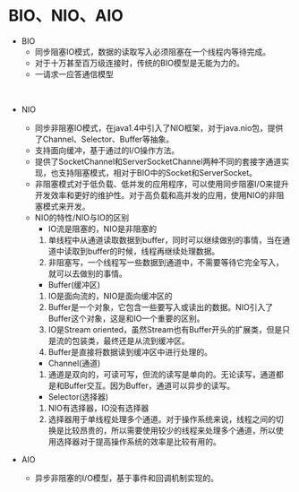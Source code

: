 # BIO、NIO、AIO
- BIO
    - 同步阻塞IO模式，数据的读取写入必须阻塞在一个线程内等待完成。
    - 对于十万甚至百万级连接时，传统的BIO模型是无能为力的。
    - 一请求一应答通信模型

<br>

- NIO
    - 同步非阻塞IO模式，在java1.4中引入了NIO框架，对于java.nio包，提供了Channel、Selector、Buffer等抽象。
    - 支持面向缓冲，基于通过的I/O操作方法。
    - 提供了SocketChannel和ServerSocketChannel两种不同的套接字通道实现，也支持阻塞模式，相对于BIO中的Socket和ServerSocket。
    - 非阻塞模式对于低负载、低并发的应用程序，可以使用同步阻塞I/O来提升开发效率和更好的维护性。对于高负载和高并发的应用，使用NIO的非阻塞模式来开发。
    - NIO的特性/NIO与IO的区别
        - IO流是阻塞的，NIO是非阻塞的
        1. 单线程中从通道读取数据到buffer，同时可以继续做别的事情，当在通道中读取到buffer的时候，线程再继续处理数据。
        2. 非阻塞写，一个线程写一些数据到通道中，不需要等待它完全写入，就可以去做别的事情。
        - Buffer(缓冲区)
        1. IO是面向流的，NIO是面向缓冲区的
        2. Buffer是一个对象，它包含一些要写入或读出的数据。NIO引入了Buffer这个对象，这是和IO一个重要的区别。
        3. IO是Stream oriented，虽然Stream也有Buffer开头的扩展类，但是只是流的包装类，最终还是从流到缓冲区。
        4. Buffer是直接将数据读到缓冲区中进行处理的。
        - Channel(通道)
        1. 通道是双向的，可读可写，但流的读写是单向的。无论读写，通道都是和Buffer交互。因为Buffer，通道可以异步的读写。
        - Selector(选择器)
        1. NIO有选择器，IO没有选择器
        2. 选择器用于单线程处理多个通道。对于操作系统来说，线程之间的切换是比较昂贵的，所以需要使用较少的线程来处理多个通道，所以使用选择器对于提高操作系统的效率是比较有用的。

- AIO
    - 异步非阻塞的I/O模型，基于事件和回调机制实现的。